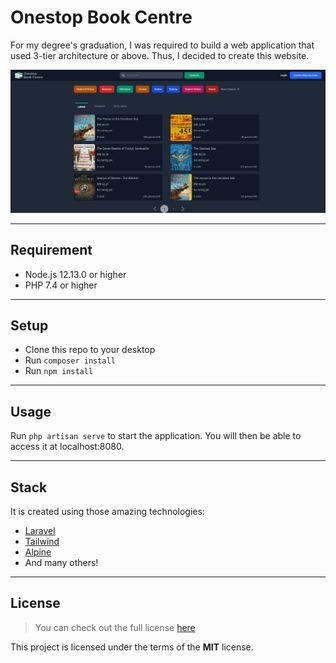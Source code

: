 # Onestop Book Centre
For my degree's graduation, I was required to build a web application that used 3-tier architecture or above. Thus, I decided to create this website. 

<img src="./res/output.png" alt="output-onestop-book-centre" >

---

## Requirement
- Node.js 12.13.0 or higher
- PHP 7.4 or higher
---

## Setup
- Clone this repo to your desktop
- Run `composer install`
- Run `npm install`

---

## Usage
Run `php artisan serve` to start the application. You will then be able to access it at localhost:8080.

---

## Stack
It is created using those amazing technologies:
- [Laravel](https://laravel.com/)
- [Tailwind](https://tailwindcss.com/)
- [Alpine](https://alpinejs.dev/)
- And many others!

---

## License
>You can check out the full license [here](https://github.com/hafizhaziq307/Onestop-Book-Centre/blob/main/LICENSE)

This project is licensed under the terms of the **MIT** license.

